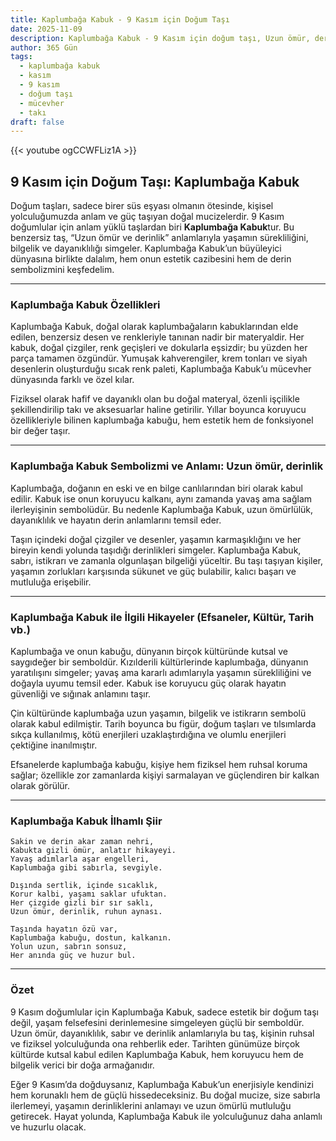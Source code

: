 ```yaml
---
title: Kaplumbağa Kabuk - 9 Kasım için Doğum Taşı
date: 2025-11-09
description: Kaplumbağa Kabuk - 9 Kasım için doğum taşı, Uzun ömür, derinlik sembolü. Bu özel taşın derin anlamını öğrenin.
author: 365 Gün
tags:
  - kaplumbağa kabuk
  - kasım
  - 9 kasım
  - doğum taşı
  - mücevher
  - takı
draft: false
---
```


{{< youtube ogCCWFLiz1A >}}

## 9 Kasım için Doğum Taşı: Kaplumbağa Kabuk

Doğum taşları, sadece birer süs eşyası olmanın ötesinde, kişisel yolculuğumuzda anlam ve güç taşıyan doğal mucizelerdir. 9 Kasım doğumlular için anlam yüklü taşlardan biri **Kaplumbağa Kabuk**tur. Bu benzersiz taş, “Uzun ömür ve derinlik” anlamlarıyla yaşamın sürekliliğini, bilgelik ve dayanıklılığı simgeler. Kaplumbağa Kabuk’un büyüleyici dünyasına birlikte dalalım, hem onun estetik cazibesini hem de derin sembolizmini keşfedelim.

---

### Kaplumbağa Kabuk Özellikleri

Kaplumbağa Kabuk, doğal olarak kaplumbağaların kabuklarından elde edilen, benzersiz desen ve renkleriyle tanınan nadir bir materyaldir. Her kabuk, doğal çizgiler, renk geçişleri ve dokularla eşsizdir; bu yüzden her parça tamamen özgündür. Yumuşak kahverengiler, krem tonları ve siyah desenlerin oluşturduğu sıcak renk paleti, Kaplumbağa Kabuk’u mücevher dünyasında farklı ve özel kılar.

Fiziksel olarak hafif ve dayanıklı olan bu doğal materyal, özenli işçilikle şekillendirilip takı ve aksesuarlar haline getirilir. Yıllar boyunca koruyucu özellikleriyle bilinen kaplumbağa kabuğu, hem estetik hem de fonksiyonel bir değer taşır.

---

### Kaplumbağa Kabuk Sembolizmi ve Anlamı: Uzun ömür, derinlik

Kaplumbağa, doğanın en eski ve en bilge canlılarından biri olarak kabul edilir. Kabuk ise onun koruyucu kalkanı, aynı zamanda yavaş ama sağlam ilerleyişinin sembolüdür. Bu nedenle Kaplumbağa Kabuk, uzun ömürlülük, dayanıklılık ve hayatın derin anlamlarını temsil eder.

Taşın içindeki doğal çizgiler ve desenler, yaşamın karmaşıklığını ve her bireyin kendi yolunda taşıdığı derinlikleri simgeler. Kaplumbağa Kabuk, sabrı, istikrarı ve zamanla olgunlaşan bilgeliği yüceltir. Bu taşı taşıyan kişiler, yaşamın zorlukları karşısında sükunet ve güç bulabilir, kalıcı başarı ve mutluluğa erişebilir.

---

### Kaplumbağa Kabuk ile İlgili Hikayeler (Efsaneler, Kültür, Tarih vb.)

Kaplumbağa ve onun kabuğu, dünyanın birçok kültüründe kutsal ve saygıdeğer bir semboldür. Kızılderili kültürlerinde kaplumbağa, dünyanın yaratılışını simgeler; yavaş ama kararlı adımlarıyla yaşamın sürekliliğini ve doğayla uyumu temsil eder. Kabuk ise koruyucu güç olarak hayatın güvenliği ve sığınak anlamını taşır.

Çin kültüründe kaplumbağa uzun yaşamın, bilgelik ve istikrarın sembolü olarak kabul edilmiştir. Tarih boyunca bu figür, doğum taşları ve tılsımlarda sıkça kullanılmış, kötü enerjileri uzaklaştırdığına ve olumlu enerjileri çektiğine inanılmıştır.

Efsanelerde kaplumbağa kabuğu, kişiye hem fiziksel hem ruhsal koruma sağlar; özellikle zor zamanlarda kişiyi sarmalayan ve güçlendiren bir kalkan olarak görülür.

---

### Kaplumbağa Kabuk İlhamlı Şiir

```
Sakin ve derin akar zaman nehri,  
Kabukta gizli ömür, anlatır hikayeyi.  
Yavaş adımlarla aşar engelleri,  
Kaplumbağa gibi sabırla, sevgiyle.

Dışında sertlik, içinde sıcaklık,  
Korur kalbi, yaşamı saklar ufuktan.  
Her çizgide gizli bir sır saklı,  
Uzun ömür, derinlik, ruhun aynası.

Taşında hayatın özü var,  
Kaplumbağa kabuğu, dostun, kalkanın.  
Yolun uzun, sabrın sonsuz,  
Her anında güç ve huzur bul.
```

---

### Özet

9 Kasım doğumlular için Kaplumbağa Kabuk, sadece estetik bir doğum taşı değil, yaşam felsefesini derinlemesine simgeleyen güçlü bir semboldür. Uzun ömür, dayanıklılık, sabır ve derinlik anlamlarıyla bu taş, kişinin ruhsal ve fiziksel yolculuğunda ona rehberlik eder. Tarihten günümüze birçok kültürde kutsal kabul edilen Kaplumbağa Kabuk, hem koruyucu hem de bilgelik verici bir doğa armağanıdır.

Eğer 9 Kasım’da doğduysanız, Kaplumbağa Kabuk’un enerjisiyle kendinizi hem korunaklı hem de güçlü hissedeceksiniz. Bu doğal mucize, size sabırla ilerlemeyi, yaşamın derinliklerini anlamayı ve uzun ömürlü mutluluğu getirecek. Hayat yolunda, Kaplumbağa Kabuk ile yolculuğunuz daha anlamlı ve huzurlu olacak.